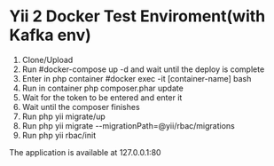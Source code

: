 Yii 2 Docker Test Enviroment(with Kafka env)
===============================

1. Clone/Upload
2. Run #docker-compose up -d and wait until the deploy is complete
3. Enter in php container #docker exec -it [container-name] bash
4. Run in container php composer.phar update
5. Wait for the token to be entered and enter it
6. Wait until the composer finishes
7. Run php yii migrate/up
8. Run php yii migrate --migrationPath=@yii/rbac/migrations
8. Run php yii rbac/init

The application is available at 127.0.0.1:80
